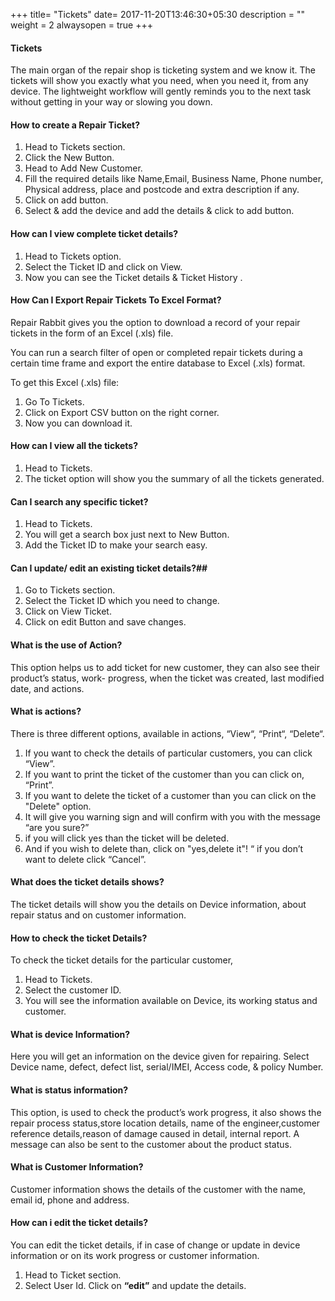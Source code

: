 +++
title= "Tickets"
date= 2017-11-20T13:46:30+05:30
description = ""
weight = 2
alwaysopen = true
+++


#### Tickets

The main organ of the repair shop is ticketing system and we know it. The tickets will show you exactly what you need, when you need it, from any device. The lightweight workflow will gently reminds you to the next task without getting in your way or slowing you down.

#### How to create a Repair Ticket? 

1. Head to Tickets section.
2. Click the New Button.
3. Head to Add New Customer.
4. Fill the required details like Name,Email, Business Name, Phone number, Physical address, place and postcode and extra description if any.
5. Click on add button.
6. Select & add the device and add the details & click to add button.

#### How can I view complete ticket details? 

1. Head to Tickets option.
2. Select the Ticket ID and click on View.
3. Now you can see the Ticket details & Ticket History .

#### How Can I Export Repair Tickets To Excel Format? 

Repair Rabbit gives you the option to download a record of your repair tickets in the form of an Excel (.xls) file.

You can run a search filter of open or completed repair tickets during a certain time frame and export the entire database to Excel (.xls) format.

To get this Excel (.xls) file: 

1. Go To Tickets.
2. Click on Export CSV button on the right corner.
3. Now you can download it.

#### How can I view all the tickets? 

1. Head to Tickets.
2. The ticket option will show you the summary of all the tickets generated.

#### Can I search any specific ticket? 

1. Head to Tickets.
2. You will get a search box just next to New Button.
3. Add the Ticket ID to make your search easy.

#### Can I update/ edit an existing ticket details?## 

1. Go to Tickets section.
2. Select the Ticket ID which you need to change.
3. Click on View Ticket.
4. Click on edit Button and save changes.

#### What is the use of Action? 

This option helps us to add ticket for new customer, they can also see their product’s status, work- progress, when the ticket was created, last modified date, and actions.

#### What is actions?

There is three different options, available in actions, “View“, “Print“, “Delete“.

1. If you want to check the details of particular customers, you can click “View”.
2. If you want to print the ticket of the customer than you can click on, “Print”.
3. If you want to delete the ticket of a customer than you can click on the "Delete" option.
4. It will give you warning sign and will confirm with you with the message “are you sure?”
5. if you will click yes than the ticket will be deleted.
6. And if you wish to delete than, click on "yes,delete it"! “ if you don’t want to delete click “Cancel”.

#### What does the ticket details shows?

The ticket details will show you the details on Device information, about repair status and on customer information.

#### How to check the ticket Details? 

To check the ticket details for the particular customer,

1. Head to Tickets.
2. Select the customer ID.
3. You will see the information available on Device, its working status and customer.

#### What is device Information?

Here you will get an information on the device given for repairing. Select Device name, defect, defect list, serial/IMEI, Access code, & policy Number.

#### What is status information?

This option, is used to check the product’s work progress, it also shows the repair process status,store location details, name of the engineer,customer reference details,reason of damage caused in detail, internal report. A message can also be sent to the customer about the product status.

#### What is Customer Information?

Customer information shows the details of the customer with the name, email id, phone and address.

#### How can i edit the ticket details? 

You can edit the ticket details, if in case of change or update in device information or on its work progress or customer information.

1. Head to Ticket section.
2. Select User Id. Click on **“edit”** and update the details.